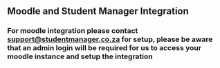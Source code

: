 ## **Moodle and Student Manager Integration**

### For moodle integration please contact support@studentmanager.co.za for setup, please be aware that an admin login will be required for us to access your moodle instance and setup the integration